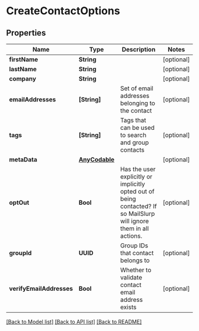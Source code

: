 # CreateContactOptions

## Properties
Name | Type | Description | Notes
------------ | ------------- | ------------- | -------------
**firstName** | **String** |  | [optional] 
**lastName** | **String** |  | [optional] 
**company** | **String** |  | [optional] 
**emailAddresses** | **[String]** | Set of email addresses belonging to the contact | [optional] 
**tags** | **[String]** | Tags that can be used to search and group contacts | [optional] 
**metaData** | [**AnyCodable**]() |  | [optional] 
**optOut** | **Bool** | Has the user explicitly or implicitly opted out of being contacted? If so MailSlurp will ignore them in all actions. | [optional] 
**groupId** | **UUID** | Group IDs that contact belongs to | [optional] 
**verifyEmailAddresses** | **Bool** | Whether to validate contact email address exists | [optional] 

[[Back to Model list]](../README#documentation-for-models) [[Back to API list]](../README#documentation-for-api-endpoints) [[Back to README]](../README)


